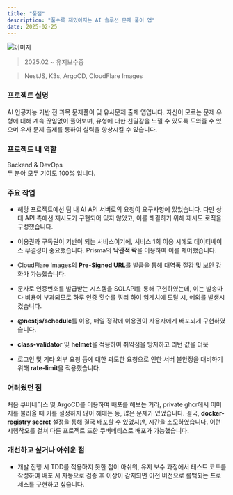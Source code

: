 ```yaml
---
title: "풀잼"
description: "풀수록 재밌어지는 AI 솔루션 문제 풀이 앱"
date: 2025-02-25
---
```


![이미지](/posts/works-puljam/puljam-project-banner.jpeg)

> 2025.02 ~ 유지보수중

> NestJS, K3s, ArgoCD, CloudFlare Images

### 프로젝트 설명

AI 인공지능 기반 전 과목 문제풀이 및 유사문제 출제 앱입니다.
자신이 모르는 문제 유형에 대해 계속 끊임없이 풀어보며, 유형에 대한 친밀감을 느낄 수 있도록 도와줄 수 있으며
유사 문제 출제를 통하여 실력을 향상시킬 수 있습니다.

### 프로젝트 내 역할

Backend & DevOps  
두 분야 모두 기여도 100% 입니다.

### 주요 작업

- 해당 프로젝트에선 팀 내 AI API 서버로의 요청이 요구사항에 있었습니다. 다만 상대 API 측에선 재시도가 구현되어 있지 않았고, 이를 해결하기 위해 재시도 로직을 구성했습니다.

- 이용권과 구독권이 기반이 되는 서비스이기에, 서비스 1회 이용 시에도 데이터베이스 무결성이 중요했습니다. Prisma의 **낙관적 락**을 이용하여 이를 제어했습니다.

- CloudFlare Images의 **Pre-Signed URL**를 발급을 통해 대역폭 절감 및 보안 강화가 가능했습니다.

- 문자로 인증번호를 발급받는 시스템을 SOLAPI를 통해 구현하였는데, 이는 발송마다 비용이 부과되므로 하루 인증 횟수를 쿼리 하여 임계치에 도달 시, 예외를 발생시켰습니다.

- **@nestjs/schedule**를 이용, 매일 정각에 이용권이 사용자에게 배포되게 구현하였습니다.

- **class-validator** 및 **helmet**을 적용하여 취약점을 방지하고 리턴 값을 더욱

- 로그인 및 기타 외부 요청 등에 대한 과도한 요청으로 인한 서버 불안정을 대비하기 위해 **rate-limit**을 적용했습니다.

### 어려웠던 점

처음 쿠버네티스 및 ArgoCD를 이용하여 배포를 해보는 거라, private ghcr에서 이미지를 불러올 때 키를 설정하지 않아 헤매는 등, 많은 문제가 있었습니다. 결국, **docker-registry secret** 설정을 통해 결국 배포할 수 있었지만, 시간을 소모하였습니다. 이런 시행착오를 걸쳐 다른 프로젝트 또한 쿠버네티스로 배포가 가능했습니다.

### 개선하고 싶거나 아쉬운 점

- 개발 진행 시 TDD를 적용하지 못한 점이 아쉬워, 유지 보수 과정에서 테스트 코드를 작성하여 배포 시 자동으로 검증 후 이상이 감지되면 이전 버전으로 롤백되는 프로세스를 구현하고 싶습니다.
